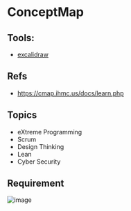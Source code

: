 # ConceptMap

## Tools:
- [excalidraw](https://excalidraw.com/)

## Refs
- https://cmap.ihmc.us/docs/learn.php

## Topics
- eXtreme Programming
- Scrum
- Design Thinking
- Lean
- Cyber Security

## Requirement
![image](https://github.com/jingwang315/ConceptMap/assets/148844919/ed9a5c2c-dc9f-4614-9690-943517b9431a)
